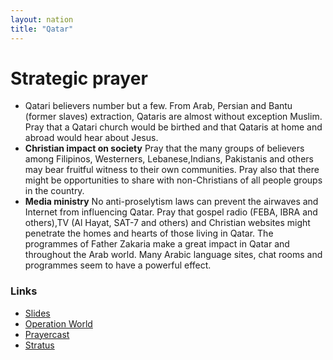 ```yaml
---
layout: nation
title: "Qatar"
---
```


# Strategic prayer

- Qatari believers number but a few. From Arab, Persian and Bantu (former slaves) extraction, Qataris are almost without exception Muslim. Pray that a Qatari church would be birthed and that Qataris at home and abroad would hear about Jesus.
- **Christian impact on society** Pray that the many groups of believers among Filipinos, Westerners, Lebanese,Indians, Pakistanis and others may bear fruitful witness to their own communities. Pray also that there might be opportunities to share with non-Christians of all people groups in the country.
- **Media ministry** No anti-proselytism laws can prevent the airwaves and Internet from influencing Qatar. Pray that gospel radio (FEBA, IBRA and others),TV (Al Hayat, SAT-7 and others) and Christian websites might penetrate the homes and hearts of those living in Qatar. The programmes of Father Zakaria make a great impact in Qatar and throughout the Arab world. Many Arabic language sites, chat rooms and programmes seem to have a powerful effect.

### Links

- [Slides](http://kyk.kiekies.net/?src=https://ccwaterkloof.github.io/prayer/slides/qatar.md)
- [Operation World](https://operationworld.org/locations/qatar/)
- [Prayercast](https://prayercast.com/qatar.html)
- [Stratus](https://globe.stratus.earth/country-explorer/QAT)
